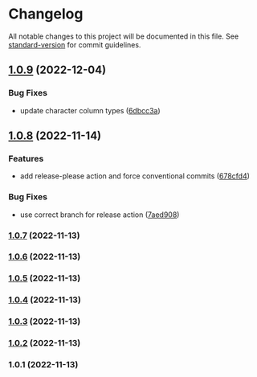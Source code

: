 # Changelog

All notable changes to this project will be documented in this file. See [standard-version](https://github.com/conventional-changelog/standard-version) for commit guidelines.

## [1.0.9](https://github.com/dariusbakunas/eve-db/compare/v1.0.8...v1.0.9) (2022-12-04)


### Bug Fixes

* update character column types ([6dbcc3a](https://github.com/dariusbakunas/eve-db/commit/6dbcc3a826a3e8d0b4812e717a2569161b3ba82d))

## [1.0.8](https://github.com/dariusbakunas/eve-db/compare/v1.0.7...v1.0.8) (2022-11-14)


### Features

* add release-please action and force conventional commits ([678cfd4](https://github.com/dariusbakunas/eve-db/commit/678cfd41197db6b18f59291bbcd46a9d72f1da5d))


### Bug Fixes

* use correct branch for release action ([7aed908](https://github.com/dariusbakunas/eve-db/commit/7aed908340272eb5d1d9e83bdff94e21cc5a0ee8))

### [1.0.7](https://github.com/dariusbakunas/eve-db/compare/v1.0.6...v1.0.7) (2022-11-13)

### [1.0.6](https://github.com/dariusbakunas/eve-db/compare/v1.0.5...v1.0.6) (2022-11-13)

### [1.0.5](https://github.com/dariusbakunas/eve-db/compare/v1.0.4...v1.0.5) (2022-11-13)

### [1.0.4](https://github.com/dariusbakunas/eve-db/compare/v1.0.3...v1.0.4) (2022-11-13)

### [1.0.3](https://github.com/dariusbakunas/eve-db/compare/v1.0.2...v1.0.3) (2022-11-13)

### [1.0.2](https://github.com/dariusbakunas/eve-db/compare/v1.0.1...v1.0.2) (2022-11-13)

### 1.0.1 (2022-11-13)
